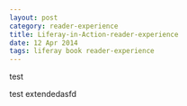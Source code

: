 ```yaml
---
layout: post
category: reader-experience
title: Liferay-in-Action-reader-experience
date: 12 Apr 2014
tags: liferay book reader-experience
---
```


test


test extendedasfd